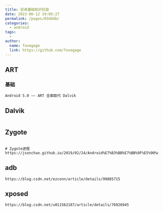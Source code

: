 ```yaml
---
title: 安卓基础知识扫盲
date: 2023-06-12 19:05:27
permalink: /pages/03dddb/
categories:
  - android
tags:
  - 
author: 
  name: fovegage
  link: https://github.com/fovegage
---
```

## ART

### 基础

```
Android 5.0 —— ART 全面取代 Dalvik
```

## Dalvik

```

```

## Zygote

```

# Zygote进程
https://jsonchao.github.io/2019/02/24/Android%E7%B3%BB%E7%BB%9F%E5%90%AF%E5%8A%A8%E6%B5%81%E7%A8%8B%E4%B9%8BZygote%E8%BF%9B%E7%A8%8B%E5%90%AF%E5%8A%A8/
```

## adb

```
https://blog.csdn.net/ezconn/article/details/99885715
```

## xposed

```
https://blog.csdn.net/u011562187/article/details/76926945
```